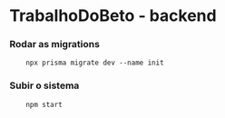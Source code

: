 # TrabalhoDoBeto - backend

### Rodar as migrations

```
    npx prisma migrate dev --name init 
```

### Subir o sistema

```
    npm start
```